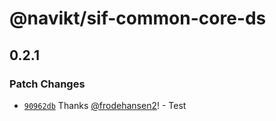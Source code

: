 # @navikt/sif-common-core-ds

## 0.2.1

### Patch Changes

-   [`90962db`](https://github.com/navikt/sif-brukerdialog/commit/90962db2bfbe919d6461e80d7f9ce9e6c939a912) Thanks [@frodehansen2](https://github.com/frodehansen2)! - Test
